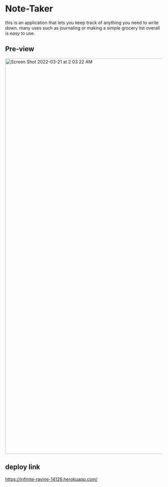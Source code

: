 # Note-Taker
this is an application that lets you keep track of anything you need to write down. many uses such as journaling or making a simple grocery list overall is easy to use.

## Pre-view
<img width="1263" alt="Screen Shot 2022-03-21 at 2 03 22 AM" src="https://user-images.githubusercontent.com/94732823/159212073-12c72108-bce3-4c56-b782-6e611fe6edd8.png">

## deploy link 
https://infinite-ravine-14126.herokuapp.com/
